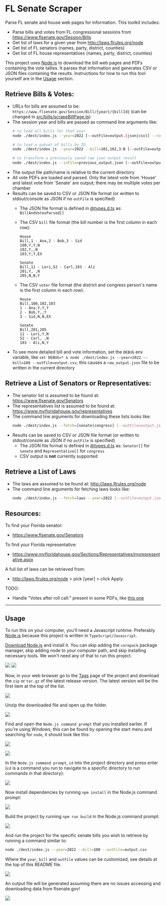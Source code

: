 # FL Senate Scraper

Parse FL senate and house web pages for information. This toolkit includes:
* Parse bills and votes from FL congressional sessions from https://www.flsenate.gov/Session/Bills
* Get list of laws for a given year from http://laws.flrules.org/node
* Get list of FL senators (names, party, district, counties)
* Get list of FL house representatives (names, party, district, counties)

This project uses [Node.js](https://nodejs.org/) to download the bill web pages and PDFs containing the vote tallies. It parses that information and generates CSV or JSON files containing the results.
Instructions for how to run this tool yourself are in the [Usage](#usage) section.

## Retrieve Bills & Votes:
* URLs for bills are assumed to be: `https://www.flsenate.gov/Session/Bill/{year}/{billId}` (can be changed in [src/bills/scrapeBillPage.ts](src/bills/scrapeBillPage.ts))
* The session year and bills are passed as command line arguments like:
   ```bash
   # to load all bills for that year
   node ./dest/index.js --year=2022 [--outFile=output.(json|csv)] --rows=[bill|voter]

   # to load a subset of bills by ID
   node ./dest/index.js --year=2022 --bill=101,102,3-B [--outFile=output.(json|csv)] --rows=[bill|voter]

   # to transform a previously saved raw json output result
   node ./dest/index.js --inFile=previous_output.json [--outFile=output.(json|csv)] --rows=[bill|voter]
   ```
* The output file path/name is relative to the current directory
* All vote PDFs are loaded and parsed. Only the latest vote from 'House' and latest vote from 'Senate' are output; there may be multiple votes per chamber
* Results can be saved to CSV or JSON file format (or written to stdout/console as JSON if no `outFile` is specified)
  * The JSON file format is defined in [@types.d.ts](src/%40types.d.ts) as: `BillAndVotesParsed[]`
  * The CSV `bill` file format (the bill number is the first column in each row):
    ```CSV
    House
    Bill,1 - Ana,2 - Bob,3 - Sid
    100,Y,Y,N
    102,Y,,N
    103,Y,Y,EX

    Senate
    Bill,11 - Lori,52 - Carl,103 - Ali
    201,Y, ,N
    205,N,N,Y
    ```

  * The CSV `voter` file format (the district and congress person's name is the first column in each row):
    ```CSV
    House
    Bill,100,102,103
    1 - Ana,Y,Y,Y
    2 - Bob,Y,,Y
    3 - Sid,N,N,EX

    Senate
    Bill,201,205
    11 - Lori,Y,N
    52 - Carl, ,N
    103 - Ali,N,Y
    ```
* To see more detailed bill and vote information, set the `DEBUG` env variable, like `set DEBUG=* & node ./dest/index.js --year=2022 --bill=100 --outFile=output.csv`, this causes a `raw_output.json` file to be written in the current directory

## Retrieve a List of Senators or Representatives:
* The senator list is assumed to be found at: https://www.flsenate.gov/Senators
* The representatives list is assumed to be found at: https://www.myfloridahouse.gov/representatives
* The command line arguments for downloading these lists looks like:
   ```bash
   node ./dest/index.js --fetch=[senate|congress] [--outFile=output.json]
   ```
* Results can be saved to CSV or JSON file format (or written to stdout/console as JSON if no `outFile` is specified)
  * The JSON file format is defined in [@types.d.ts](src/%40types.d.ts) as: `Senator[]` for `senate` and `Representative[]` for `congress`
  * CSV output is __not__ currently supported

## Retrieve a List of Laws
* The laws are assumed to be found at: http://laws.flrules.org/node
* The command line arguments for fetching laws looks like:
   ```bash
   node ./dest/index.js --fetch=laws --year=2022 [--outFile=output.json]
   ```


## Resources:

To find your Florida senator:
* https://www.flsenate.gov/Senators

To find your Florida representative:
* https://www.myfloridahouse.gov/Sections/Representatives/myrepresentative.aspx

A full list of laws can be retrieved from:
* http://laws.flrules.org/node > pick \[year\] > click Apply.

TODO:
* Handle "Votes after roll call:" present in some PDFs, like [this one](https://www.flsenate.gov/Session/Bill/2022/434/Vote/SenateVote_s00434__018.PDF)

---

## Usage

To run this on your computer, you'll need a Javascript runtime. Preferably [Node.js](https://nodejs.org/) because this project is written in `TypeScript/Javascript`.

[Download Node.js](https://nodejs.org/en/download/) and install it. You can skip adding the `corepack` package manager, skip adding node to your computer path, and skip installing necessary tools. We won't need any of that to run this project.

![](doc/images/node-install-1.png)
![](doc/images/node-install-2.png)

Now, in your web browser go to the [Tags](https://github.com/TeamworkGuy2/fl-senate-scraper/tags) page of the project and download the `zip` or `tar.gz` of the latest release version. The latest version will be the first item at the top of the list.

![](doc/images/gh-tags.png)

Unzip the downloaded file and open up the folder.

![](doc/images/unzipped-proj-folder.png)

Find and open the `Node.js command prompt` that you installed earlier. If you're using Windows, this can be found by opening the start menu and searching for `node`, it should look like this:

![](doc/images/windows-find-node-cmd-prompt.png)

![](doc/images/node-cmd-prompt.png)

In the `Node.js command prompt`, `cd` into the project directory and press enter (`cd` is a command you run to navigate to a specific directory to run commands in that directory):

![](doc/images/navigate-node-cmd-prompt-to-proj-folder.png)

Now install dependencies by running `npm install` in the Node.js command prompt:

![](doc/images/npm-install-start.png)

Build the project by running `npm run build` in the Node.js command prompt:

![](doc/images/npm-install-and-build-success.png)

And run the project for the specific senate bills you wish to retrieve by running a command similar to:
```sh
node ./dest/index.js --year=2022 --bill=100 --outFile=output.csv
```

Where the `year`, `bill` and `outFile` values can be customized, see details at the top of this README file.

![](doc/images/ran-successfully.png)

An output file will be generated assuming there are no issues accessing and downloading data from flsenate.gov!

![](doc/images/results-csv.png)